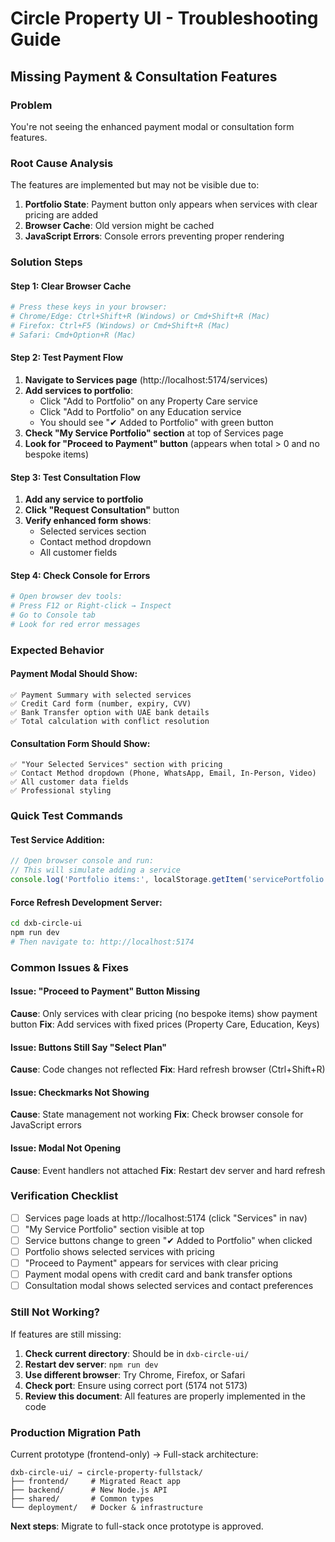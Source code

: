 # Circle Property UI - Troubleshooting Guide

## Missing Payment & Consultation Features

### Problem
You're not seeing the enhanced payment modal or consultation form features.

### Root Cause Analysis
The features are implemented but may not be visible due to:

1. **Portfolio State**: Payment button only appears when services with clear pricing are added
2. **Browser Cache**: Old version might be cached
3. **JavaScript Errors**: Console errors preventing proper rendering

### Solution Steps

#### Step 1: Clear Browser Cache
```bash
# Press these keys in your browser:
# Chrome/Edge: Ctrl+Shift+R (Windows) or Cmd+Shift+R (Mac)
# Firefox: Ctrl+F5 (Windows) or Cmd+Shift+R (Mac)
# Safari: Cmd+Option+R (Mac)
```

#### Step 2: Test Payment Flow
1. **Navigate to Services page** (http://localhost:5174/services)
2. **Add services to portfolio**:
   - Click "Add to Portfolio" on any Property Care service
   - Click "Add to Portfolio" on any Education service
   - You should see "✔ Added to Portfolio" with green button
3. **Check "My Service Portfolio" section** at top of Services page
4. **Look for "Proceed to Payment" button** (appears when total > 0 and no bespoke items)

#### Step 3: Test Consultation Flow
1. **Add any service to portfolio**
2. **Click "Request Consultation"** button
3. **Verify enhanced form shows**:
   - Selected services section
   - Contact method dropdown
   - All customer fields

#### Step 4: Check Console for Errors
```bash
# Open browser dev tools:
# Press F12 or Right-click → Inspect
# Go to Console tab
# Look for red error messages
```

### Expected Behavior

#### Payment Modal Should Show:
```
✅ Payment Summary with selected services
✅ Credit Card form (number, expiry, CVV)
✅ Bank Transfer option with UAE bank details
✅ Total calculation with conflict resolution
```

#### Consultation Form Should Show:
```
✅ "Your Selected Services" section with pricing
✅ Contact Method dropdown (Phone, WhatsApp, Email, In-Person, Video)
✅ All customer data fields
✅ Professional styling
```

### Quick Test Commands

#### Test Service Addition:
```javascript
// Open browser console and run:
// This will simulate adding a service
console.log('Portfolio items:', localStorage.getItem('servicePortfolio'));
```

#### Force Refresh Development Server:
```bash
cd dxb-circle-ui
npm run dev
# Then navigate to: http://localhost:5174
```

### Common Issues & Fixes

#### Issue: "Proceed to Payment" Button Missing
**Cause**: Only services with clear pricing (no bespoke items) show payment button
**Fix**: Add services with fixed prices (Property Care, Education, Keys)

#### Issue: Buttons Still Say "Select Plan"
**Cause**: Code changes not reflected
**Fix**: Hard refresh browser (Ctrl+Shift+R)

#### Issue: Checkmarks Not Showing
**Cause**: State management not working
**Fix**: Check browser console for JavaScript errors

#### Issue: Modal Not Opening
**Cause**: Event handlers not attached
**Fix**: Restart dev server and hard refresh

### Verification Checklist

- [ ] Services page loads at http://localhost:5174 (click "Services" in nav)
- [ ] "My Service Portfolio" section visible at top
- [ ] Service buttons change to green "✔ Added to Portfolio" when clicked
- [ ] Portfolio shows selected services with pricing
- [ ] "Proceed to Payment" appears for services with clear pricing
- [ ] Payment modal opens with credit card and bank transfer options
- [ ] Consultation modal shows selected services and contact preferences

### Still Not Working?

If features are still missing:

1. **Check current directory**: Should be in `dxb-circle-ui/`
2. **Restart dev server**: `npm run dev`
3. **Use different browser**: Try Chrome, Firefox, or Safari
4. **Check port**: Ensure using correct port (5174 not 5173)
5. **Review this document**: All features are properly implemented in the code

### Production Migration Path

Current prototype (frontend-only) → Full-stack architecture:
```
dxb-circle-ui/ → circle-property-fullstack/
├── frontend/     # Migrated React app
├── backend/      # New Node.js API
├── shared/       # Common types
└── deployment/   # Docker & infrastructure
```

**Next steps**: Migrate to full-stack once prototype is approved.
